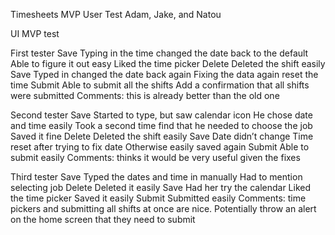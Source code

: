 Timesheets MVP User Test
Adam, Jake, and Natou

UI MVP test

First tester
Save
	Typing in the time changed the date back to the default
	Able to figure it out easy
	Liked the time picker
Delete
	Deleted the shift easily
Save
	Typed in changed the date back again
	Fixing the data again reset the time
Submit
	Able to submit all the shifts
	Add a confirmation that all shifts were submitted
	Comments: this is already better than the old one

Second tester
	Save
		Started to type, but saw calendar icon
		He chose date and time easily
		Took a second time find that he needed to choose the job
		Saved it fine
	Delete
		Deleted the shift easily
	Save
		Date didn’t change
		Time reset after trying to fix date
		Otherwise easily saved again
	Submit
		Able to submit easily
	Comments: thinks it would be very useful given the fixes

Third tester
	Save
		Typed the dates and time in manually
		Had to mention selecting job
	Delete
		Deleted it easily
	Save
		Had her try the calendar
		Liked the time picker
		Saved it easily
	Submit
		Submitted easily
	Comments: time pickers and submitting all shifts at once are nice. Potentially throw an alert on the home screen that they need to submit

